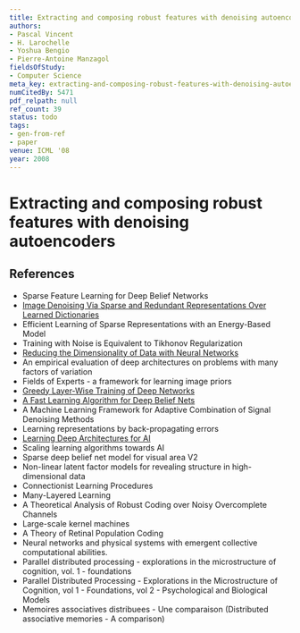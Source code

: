 ```yaml
---
title: Extracting and composing robust features with denoising autoencoders
authors:
- Pascal Vincent
- H. Larochelle
- Yoshua Bengio
- Pierre-Antoine Manzagol
fieldsOfStudy:
- Computer Science
meta_key: extracting-and-composing-robust-features-with-denoising-autoencoders
numCitedBy: 5471
pdf_relpath: null
ref_count: 39
status: todo
tags:
- gen-from-ref
- paper
venue: ICML '08
year: 2008
---
```


# Extracting and composing robust features with denoising autoencoders

## References

- Sparse Feature Learning for Deep Belief Networks
- [Image Denoising Via Sparse and Redundant Representations Over Learned Dictionaries](./image-denoising-via-sparse-and-redundant-representations-over-learned-dictionaries.md)
- Efficient Learning of Sparse Representations with an Energy-Based Model
- Training with Noise is Equivalent to Tikhonov Regularization
- [Reducing the Dimensionality of Data with Neural Networks](./reducing-the-dimensionality-of-data-with-neural-networks.md)
- An empirical evaluation of deep architectures on problems with many factors of variation
- Fields of Experts - a framework for learning image priors
- [Greedy Layer-Wise Training of Deep Networks](./greedy-layer-wise-training-of-deep-networks.md)
- [A Fast Learning Algorithm for Deep Belief Nets](./a-fast-learning-algorithm-for-deep-belief-nets.md)
- A Machine Learning Framework for Adaptive Combination of Signal Denoising Methods
- Learning representations by back-propagating errors
- [Learning Deep Architectures for AI](./learning-deep-architectures-for-ai.md)
- Scaling learning algorithms towards AI
- Sparse deep belief net model for visual area V2
- Non-linear latent factor models for revealing structure in high-dimensional data
- Connectionist Learning Procedures
- Many-Layered Learning
- A Theoretical Analysis of Robust Coding over Noisy Overcomplete Channels
- Large-scale kernel machines
- A Theory of Retinal Population Coding
- Neural networks and physical systems with emergent collective computational abilities.
- Parallel distributed processing - explorations in the microstructure of cognition, vol. 1 - foundations
- Parallel Distributed Processing - Explorations in the Microstructure of Cognition, vol 1 - Foundations, vol 2 - Psychological and Biological Models
- Memoires associatives distribuees - Une comparaison (Distributed associative memories - A comparison)
